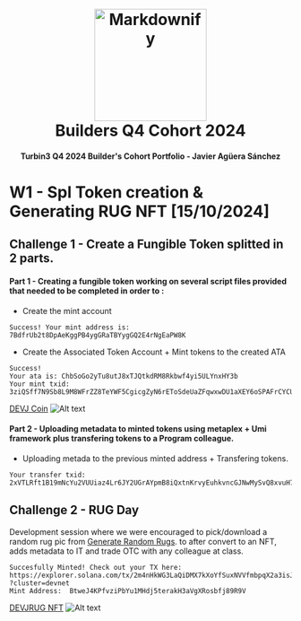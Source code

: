 <h1 align="center">
  <br>
  <a href="https://turbin3.com"><img src="https://apricot-urban-horse-486.mypinata.cloud/ipfs/QmPqCDfoztjz2TUzE44XGuFuWYCBGoTmpgdzTdouCGfPWz" alt="Markdownify" width="200"></a>
  <br>
  Builders Q4 Cohort 2024
  <br>
</h1>

<h4 align="center">Turbin3 Q4 2024 Builder's Cohort Portfolio - Javier Agüera Sánchez</h4>

# W1 - Spl Token creation & Generating RUG NFT [15/10/2024]

## Challenge 1 - Create a Fungible Token splitted in 2 parts.



#### Part 1 - Creating a fungible token working on several script files provided that needed to be completed in order to :

- Create the mint account
```
Success! Your mint address is: 7BdfrUb2t8DpAeKggPB4ygGRaTBYygGQ2E4rNgEaPW8K
```
- Create the Associated Token Account + Mint tokens to the created ATA
```
Success! 
Your ata is: ChbSoGo2yTu8utJ8xTJQtkdRM8Rkbwf4yi5ULYnxHY3b
Your mint txid: 3ziQSff7N9Sb8L9M8WFrZZ8TeYWF5CgicgZyN6rEToSdeUaZFqwxwDU1aXEY6oSPAFrCYCUtPRUVATRfu4aaE2o6
```
[DEVJ Coin](https://explorer.solana.com/address/7BdfrUb2t8DpAeKggPB4ygGRaTBYygGQ2E4rNgEaPW8K?cluster=devnet)
![Alt text](https://apricot-urban-horse-486.mypinata.cloud/ipfs/QmXXrJfpR1H4Uur2jLjy4pyatzaHxo82RLWxzxz7rEpct9)

#### Part 2 - Uploading metadata to minted tokens using metaplex + Umi framework plus transfering tokens to a Program colleague. 

- Uploading metada to the previous minted address + Transfering tokens.
```
Your transfer txid: 2xVTLRft1B19mNcYu2VUUiaz4Lr6JY2UGrAYpmB8iQxtnKrvyEuhkvncGJNwMySvQ8xvuH7aquKgJ8G5YSvLZ3WT
```

## Challenge 2 - RUG Day

Development session where we were encouraged to pick/download a random rug pic from [Generate Random Rugs](https://deanmlittle.github.io/generug/). to after convert to an NFT, adds metadata to IT and trade OTC with any colleague at class. 

```
Succesfully Minted! Check out your TX here:
https://explorer.solana.com/tx/2m4nHkWG3LaQiDMX7kXoYfSuxNVVfmbpqX2a3isJhFMS7kyNR2WiJQ2D37K2vVrYFzoULfDNKGiSXr6GZRE7AofL
?cluster=devnet
Mint Address:  BtweJ4KPfvziPbYu1MHdj5terakH3aVgXRosbfj89R9V
```
[DEVJRUG NFT](https://explorer.solana.com/address/4T3frh3NNJq1ufqb5k3h7tEGwEhzrW1tamJeqdbKuD1j?cluster=devnet)
![Alt text](https://apricot-urban-horse-486.mypinata.cloud/ipfs/Qmdzz97HvQbUg2En8QQTuMCy4RyyKGJzwGzzo859k2TTF2)


